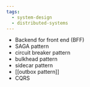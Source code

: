 ```yaml
---
tags:
  - system-design
  - distributed-systems
---
```

- Backend for front end (BFF)
- SAGA pattern
- circuit breaker pattern
- bulkhead pattern
- sidecar pattern
- [[outbox pattern]]
- CQRS
